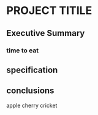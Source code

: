 # PROJECT TITILE

## Executive Summary

### time to eat

## specification



## conclusions

apple 
cherry
cricket